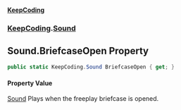 #### [KeepCoding](index.md 'index')
### [KeepCoding](KeepCoding.md 'KeepCoding').[Sound](KeepCoding_Sound.md 'KeepCoding.Sound')
## Sound.BriefcaseOpen Property
```csharp
public static KeepCoding.Sound BriefcaseOpen { get; }
```
#### Property Value
[Sound](KeepCoding_Sound.md 'KeepCoding.Sound')
Plays when the freeplay briefcase is opened.  
